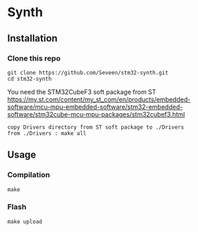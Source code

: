 # Synth

## Installation
### Clone this repo
    git clone https://github.com/Seveen/stm32-synth.git
    cd stm32-synth

You need the STM32CubeF3 soft package from ST https://my.st.com/content/my_st_com/en/products/embedded-software/mcu-mpu-embedded-software/stm32-embedded-software/stm32cube-mcu-mpu-packages/stm32cubef3.html
    
    copy Drivers directory from ST soft package to ./Drivers
    from ./Drivers : make all

## Usage
### Compilation
    make

### Flash
    make upload
